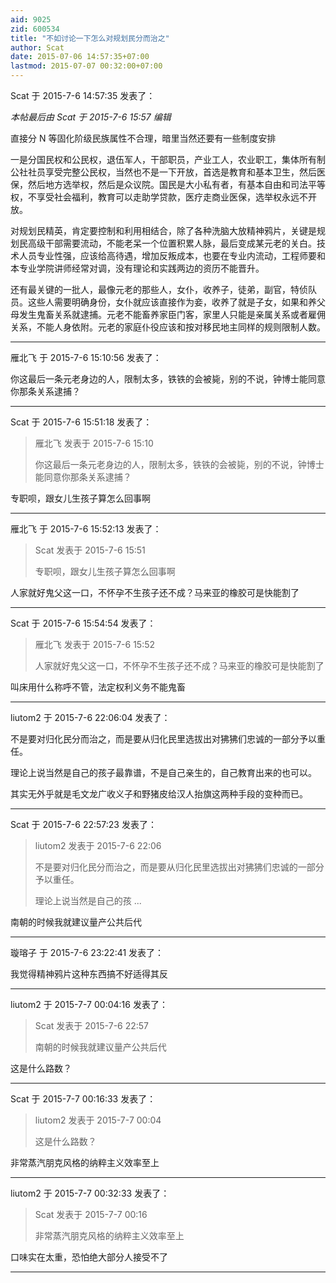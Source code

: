 ```yaml
---
aid: 9025
zid: 600534
title: "不如讨论一下怎么对规划民分而治之"
author: Scat
date: 2015-07-06 14:57:35+07:00
lastmod: 2015-07-07 00:32:00+07:00
---
```


Scat 于 2015-7-6 14:57:35 发表了：

_本帖最后由 Scat 于 2015-7-6 15:57 编辑_

直接分 N 等固化阶级民族属性不合理，暗里当然还要有一些制度安排

一是分国民权和公民权，退伍军人，干部职员，产业工人，农业职工，集体所有制公社社员享受完整公民权，当然也不是一下开放，首选是教育和基本卫生，然后医保，然后地方选举权，然后是众议院。国民是大小私有者，有基本自由和司法平等权，不享受社会福利，教育可以走助学贷款，医疗走商业医保，选举权永远不开放。

对规划民精英，肯定要控制和利用相结合，除了各种洗脑大放精神鸦片，关键是规划民高级干部需要流动，不能老呆一个位置积累人脉，最后变成某元老的关白。技术人员专业性强，应该给高待遇，增加反叛成本，也要在专业内流动，工程师要和本专业学院讲师经常对调，没有理论和实践两边的资历不能晋升。

还有最关键的一批人，最像元老的那些人，女仆，收养子，徒弟，副官，特侦队员。这些人需要明确身份，女仆就应该直接作为妾，收养了就是子女，如果和养父母发生鬼畜关系就逮捕。元老不能畜养家臣门客，家里人只能是亲属关系或者雇佣关系，不能人身依附。元老的家庭仆役应该和按对移民地主同样的规则限制人数。

---

雁北飞 于 2015-7-6 15:10:56 发表了：

你这最后一条元老身边的人，限制太多，铁铁的会被毙，别的不说，钟博士能同意你那条关系逮捕？

---

Scat 于 2015-7-6 15:51:18 发表了：

> 雁北飞 发表于 2015-7-6 15:10
>
> 你这最后一条元老身边的人，限制太多，铁铁的会被毙，别的不说，钟博士能同意你那条关系逮捕？

专职呗，跟女儿生孩子算怎么回事啊

---

雁北飞 于 2015-7-6 15:52:13 发表了：

> Scat 发表于 2015-7-6 15:51
>
> 专职呗，跟女儿生孩子算怎么回事啊

人家就好鬼父这一口，不怀孕不生孩子还不成？马来亚的橡胶可是快能割了

---

Scat 于 2015-7-6 15:54:54 发表了：

> 雁北飞 发表于 2015-7-6 15:52
>
> 人家就好鬼父这一口，不怀孕不生孩子还不成？马来亚的橡胶可是快能割了

叫床用什么称呼不管，法定权利义务不能鬼畜

---

liutom2 于 2015-7-6 22:06:04 发表了：

不是要对归化民分而治之，而是要从归化民里选拔出对狒狒们忠诚的一部分予以重任。

理论上说当然是自己的孩子最靠谱，不是自己亲生的，自己教育出来的也可以。

其实无外乎就是毛文龙广收义子和野猪皮给汉人抬旗这两种手段的变种而已。

---

Scat 于 2015-7-6 22:57:23 发表了：

> liutom2 发表于 2015-7-6 22:06
>
> 不是要对归化民分而治之，而是要从归化民里选拔出对狒狒们忠诚的一部分予以重任。
>
> 理论上说当然是自己的孩 ...

南朝的时候我就建议量产公共后代

---

璇瑢子 于 2015-7-6 23:22:41 发表了：

我觉得精神鸦片这种东西搞不好适得其反

---

liutom2 于 2015-7-7 00:04:16 发表了：

> Scat 发表于 2015-7-6 22:57
>
> 南朝的时候我就建议量产公共后代

这是什么路数？

---

Scat 于 2015-7-7 00:16:33 发表了：

> liutom2 发表于 2015-7-7 00:04
>
> 这是什么路数？

非常蒸汽朋克风格的纳粹主义效率至上

---

liutom2 于 2015-7-7 00:32:33 发表了：

> Scat 发表于 2015-7-7 00:16
>
> 非常蒸汽朋克风格的纳粹主义效率至上

口味实在太重，恐怕绝大部分人接受不了

---
